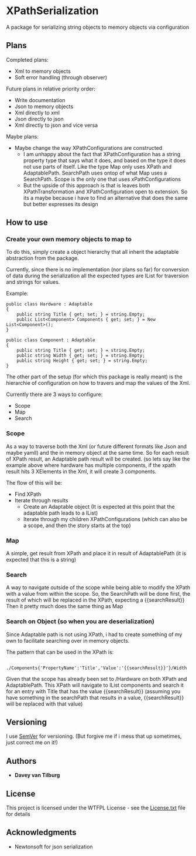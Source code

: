 # XPathSerialization

A package for serializing string objects to memory objects via configuration

## Plans

Completed plans:
 - Xml to memory objects
 - Soft error handling (through observer)

Future plans in relative priority order:
 - Write documentation
 - Json to memory objects
 - Xml directly to xml
 - Json directly to json
 - Xml directly to json and vice versa
 
Maybe plans:
  - Maybe change the way XPathConfigurations are constructed
    - I am unhappy about the fact that XPathConfiguration has a string property type that says what it does, and based on the type it does not use parts of itself. Like the type Map only uses XPath and AdaptablePath. SearchPath uses ontop of what Map uses a SearchPath. Scope is the only one that uses xPathConfigurations
    - But the upside of this approach is that is leaves both XPathTransformation and XPathConfiguration open to extension. So its a maybe because i have to find an alternative that does the same but better expresses its design

## How to use

### Create your own memory objects to map to
To do this, simply create a object hierarchy that all inherit the adaptable abstraction from the package.

Currently, since there is no implementation (nor plans so far) for conversion of data during the serialization all the expected types are IList<adaptable> for traversion and strings for values.

Example:
```
public class Hardware : Adaptable
{
    public string Title { get; set; } = string.Empty;
    public List<Component> Components { get; set; } = New List<Component>();
}

public class Component : Adaptable
{
    public string Title { get; set; } = string.Empty;
    public string Width { get; set; } = string.Empty;
    public string Height { get; set; } = string.Empty;
}
```

The other part of the setup (for which this package is really meant) is the hierarchie of configuration on how to travers and map the values of the Xml.

Currently there are 3 ways to configure:
  - Scope
  - Map
  - Search

### Scope 
As a way to traverse both the Xml (or future different formats like Json and maybe yamll) and the in memory object at the same time.
So for each result of XPath result, an Adaptable path result will be created. (so lets say like the example above where hardware has multiple components, if the xpath result hits 3 XElements in the Xml, it will create 3 components.

The flow of this will be:
  - Find XPath
  - Iterate through results
    - Create an Adaptable object (It is expected at this point that the adaptable path leads to a IList<Adaptable>)
    - Iterate through my children XPathConfigurations (which can also be a scope, and then the story starts at the top)
    
### Map
A simple, get result from XPath and place it in result of AdaptablePath (it is expected that this is a string)

### Search
A way to navigate outside of the scope while being able to modify the XPath with a value from within the scope.
So, the SearchPath will be done first, the result of which will be replaced in the XPath, expecting a {{searchResult}}
Then it pretty much does the same thing as Map

### Search on Object (so when you are deserialization)
Since Adaptable path is not using XPath, i had to create something of my own to facilitate searching over in memory objects.

The pattern that can be used in the XPath is:
```
  ./Components{'PropertyName':'Title','Value':'{{searchResult}}'}/Width
```

Given that the scope has already been set to /Hardware on both XPath and AdaptablePath.
This XPath will navigate to IList<Adaptable> components and search it for an entry with Title that has the value {{searchResult}} (assuming you have something in the searchPath that results in a value, {{searchResult}} will be replaced with that value)  

## Versioning

I use [SemVer](http://semver.org/) for versioning. (But forgive me if i mess that up sometimes, just correct me on it!)

## Authors

* **Davey van Tilburg**

## License

This project is licensed under the WTFPL License - see the [License.txt](XPathSerialization/License.txt) file for details

## Acknowledgments

* Newtonsoft for json serialization
